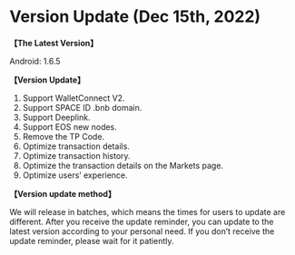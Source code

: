 # Version Update (Dec 15th, 2022)

**【The Latest Version】**

&#x20;Android: 1.6.5



**【Version Update】**

1. Support WalletConnect V2.
2. Support SPACE ID .bnb domain.
3. Support Deeplink.
4. Support EOS new nodes.
5. Remove the TP Code.
6. Optimize transaction details.
7. Optimize transaction history.
8. Optimize the transaction details on the Markets page.
9. Optimize users’ experience.



**【Version update method】‌**

&#x20;We will release in batches, which means the times for users to update are different. After you receive the update reminder, you can update to the latest version according to your personal need. If you don’t receive the update reminder, please wait for it patiently.
